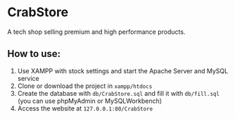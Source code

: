 # CrabStore
A tech shop selling premium and high performance products.
## How to use:
1. Use XAMPP with stock settings and start the Apache Server and MySQL service
2. Clone or download the project in `xampp/htdocs`
3. Create the database with `db/CrabStore.sql` and fill it with `db/fill.sql` (you can use phpMyAdmin or MySQLWorkbench)
4. Access the website at `127.0.0.1:80/CrabStore`
